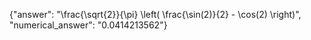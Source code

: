 {"answer": "\\frac{\\sqrt{2}}{\\pi} \\left( \\frac{\\sin(2)}{2} - \\cos(2) \\right)", "numerical_answer": "0.0414213562"}